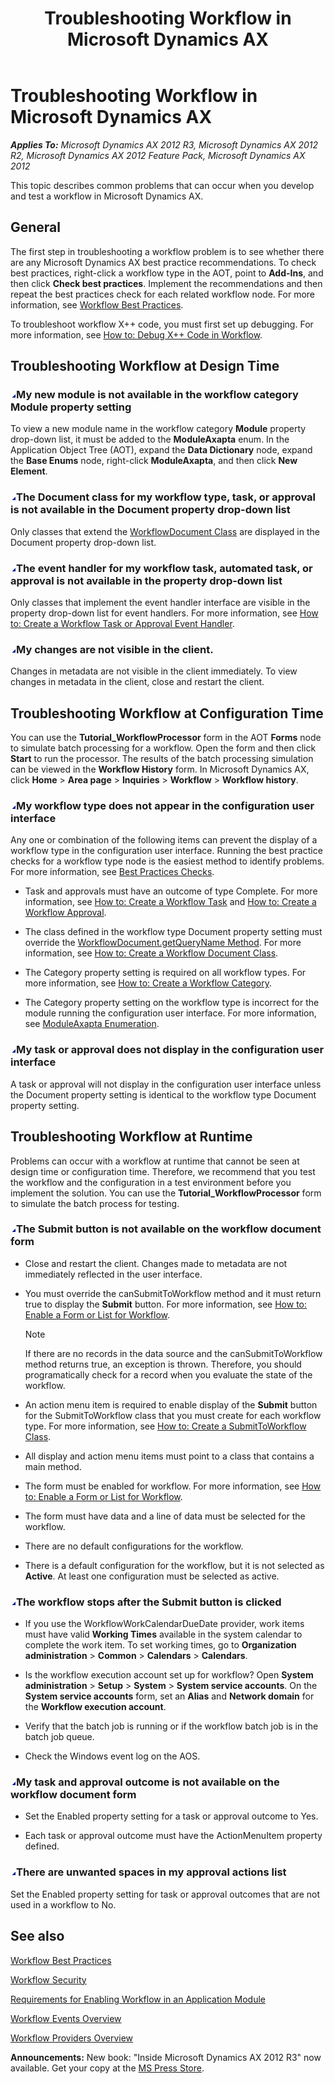 ﻿---
title: Troubleshooting Workflow in Microsoft Dynamics AX
TOCTitle: Troubleshooting Workflow in Microsoft Dynamics AX
ms:assetid: a7b3b4b3-e712-4185-acef-432e45a83934
ms:mtpsurl: https://msdn.microsoft.com/en-us/library/Cc616520(v=AX.60)
ms:contentKeyID: 35248486
ms.date: 05/18/2015
mtps_version: v=AX.60
---

# Troubleshooting Workflow in Microsoft Dynamics AX 


_**Applies To:** Microsoft Dynamics AX 2012 R3, Microsoft Dynamics AX 2012 R2, Microsoft Dynamics AX 2012 Feature Pack, Microsoft Dynamics AX 2012_

This topic describes common problems that can occur when you develop and test a workflow in Microsoft Dynamics AX.

## General

The first step in troubleshooting a workflow problem is to see whether there are any Microsoft Dynamics AX best practice recommendations. To check best practices, right-click a workflow type in the AOT, point to **Add-Ins**, and then click **Check best practices**. Implement the recommendations and then repeat the best practices check for each related workflow node. For more information, see [Workflow Best Practices](workflow-best-practices.md).

To troubleshoot workflow X++ code, you must first set up debugging. For more information, see [How to: Debug X++ Code in Workflow](how-to-debug-x-code-in-workflow.md).

## Troubleshooting Workflow at Design Time

### ![Cc616520.collapse\_all(en-us,AX.60).gif](images/Gg863931.collapse_all(en-us,AX.60).gif "Cc616520.collapse_all(en-us,AX.60).gif")My new module is not available in the workflow category Module property setting

To view a new module name in the workflow category **Module** property drop-down list, it must be added to the **ModuleAxapta** enum. In the Application Object Tree (AOT), expand the **Data Dictionary** node, expand the **Base Enums** node, right-click **ModuleAxapta**, and then click **New Element**.

### ![Cc616520.collapse\_all(en-us,AX.60).gif](images/Gg863931.collapse_all(en-us,AX.60).gif "Cc616520.collapse_all(en-us,AX.60).gif")The Document class for my workflow type, task, or approval is not available in the Document property drop-down list

Only classes that extend the [WorkflowDocument Class](https://msdn.microsoft.com/en-us/library/gg798542\(v=ax.60\)) are displayed in the Document property drop-down list.

### ![Cc616520.collapse\_all(en-us,AX.60).gif](images/Gg863931.collapse_all(en-us,AX.60).gif "Cc616520.collapse_all(en-us,AX.60).gif")The event handler for my workflow task, automated task, or approval is not available in the property drop-down list

Only classes that implement the event handler interface are visible in the property drop-down list for event handlers. For more information, see [How to: Create a Workflow Task or Approval Event Handler](how-to-create-a-workflow-task-or-approval-event-handler.md).

### ![Cc616520.collapse\_all(en-us,AX.60).gif](images/Gg863931.collapse_all(en-us,AX.60).gif "Cc616520.collapse_all(en-us,AX.60).gif")My changes are not visible in the client.

Changes in metadata are not visible in the client immediately. To view changes in metadata in the client, close and restart the client.

## Troubleshooting Workflow at Configuration Time

You can use the **Tutorial\_WorkflowProcessor** form in the AOT **Forms** node to simulate batch processing for a workflow. Open the form and then click **Start** to run the processor. The results of the batch processing simulation can be viewed in the **Workflow History** form. In Microsoft Dynamics AX, click **Home** \> **Area page** \> **Inquiries** \> **Workflow** \> **Workflow history**.

### ![Cc616520.collapse\_all(en-us,AX.60).gif](images/Gg863931.collapse_all(en-us,AX.60).gif "Cc616520.collapse_all(en-us,AX.60).gif")My workflow type does not appear in the configuration user interface

Any one or combination of the following items can prevent the display of a workflow type in the configuration user interface. Running the best practice checks for a workflow type node is the easiest method to identify problems. For more information, see [Best Practices Checks](best-practices-checks.md).

  - Task and approvals must have an outcome of type Complete. For more information, see [How to: Create a Workflow Task](how-to-create-a-workflow-task.md) and [How to: Create a Workflow Approval](how-to-create-a-workflow-approval.md).

  - The class defined in the workflow type Document property setting must override the [WorkflowDocument.getQueryName Method](https://msdn.microsoft.com/en-us/library/gg798541\(v=ax.60\)). For more information, see [How to: Create a Workflow Document Class](how-to-create-a-workflow-document-class.md).

  - The Category property setting is required on all workflow types. For more information, see [How to: Create a Workflow Category](how-to-create-a-workflow-category.md).

  - The Category property setting on the workflow type is incorrect for the module running the configuration user interface. For more information, see [ModuleAxapta Enumeration](https://msdn.microsoft.com/en-us/library/gg882682\(v=ax.60\)).

### ![Cc616520.collapse\_all(en-us,AX.60).gif](images/Gg863931.collapse_all(en-us,AX.60).gif "Cc616520.collapse_all(en-us,AX.60).gif")My task or approval does not display in the configuration user interface

A task or approval will not display in the configuration user interface unless the Document property setting is identical to the workflow type Document property setting.

## Troubleshooting Workflow at Runtime

Problems can occur with a workflow at runtime that cannot be seen at design time or configuration time. Therefore, we recommend that you test the workflow and the configuration in a test environment before you implement the solution. You can use the **Tutorial\_WorkflowProcessor** form to simulate the batch process for testing.

### ![Cc616520.collapse\_all(en-us,AX.60).gif](images/Gg863931.collapse_all(en-us,AX.60).gif "Cc616520.collapse_all(en-us,AX.60).gif")The Submit button is not available on the workflow document form

  - Close and restart the client. Changes made to metadata are not immediately reflected in the user interface.

  - You must override the canSubmitToWorkflow method and it must return true to display the **Submit** button. For more information, see [How to: Enable a Form or List for Workflow](how-to-enable-a-form-or-list-for-workflow.md).
    

    > [!NOTE]
    > <P>If there are no records in the data source and the canSubmitToWorkflow method returns true, an exception is thrown. Therefore, you should programatically check for a record when you evaluate the state of the workflow.</P>



  - An action menu item is required to enable display of the **Submit** button for the SubmitToWorkflow class that you must create for each workflow type. For more information, see [How to: Create a SubmitToWorkflow Class](how-to-create-a-submittoworkflow-class.md).

  - All display and action menu items must point to a class that contains a main method.

  - The form must be enabled for workflow. For more information, see [How to: Enable a Form or List for Workflow](how-to-enable-a-form-or-list-for-workflow.md).

  - The form must have data and a line of data must be selected for the workflow.

  - There are no default configurations for the workflow.

  - There is a default configuration for the workflow, but it is not selected as **Active**. At least one configuration must be selected as active.

### ![Cc616520.collapse\_all(en-us,AX.60).gif](images/Gg863931.collapse_all(en-us,AX.60).gif "Cc616520.collapse_all(en-us,AX.60).gif")The workflow stops after the Submit button is clicked

  - If you use the WorkflowWorkCalendarDueDate provider, work items must have valid **Working Times** available in the system calendar to complete the work item. To set working times, go to **Organization administration** \> **Common** \> **Calendars** \> **Calendars**.

  - Is the workflow execution account set up for workflow? Open **System administration** \> **Setup** \> **System** \> **System service accounts**. On the **System service accounts** form, set an **Alias** and **Network domain** for the **Workflow execution account**.

  - Verify that the batch job is running or if the workflow batch job is in the batch job queue.

  - Check the Windows event log on the AOS.

### ![Cc616520.collapse\_all(en-us,AX.60).gif](images/Gg863931.collapse_all(en-us,AX.60).gif "Cc616520.collapse_all(en-us,AX.60).gif")My task and approval outcome is not available on the workflow document form

  - Set the Enabled property setting for a task or approval outcome to Yes.

  - Each task or approval outcome must have the ActionMenuItem property defined.

### ![Cc616520.collapse\_all(en-us,AX.60).gif](images/Gg863931.collapse_all(en-us,AX.60).gif "Cc616520.collapse_all(en-us,AX.60).gif")There are unwanted spaces in my approval actions list

Set the Enabled property setting for task or approval outcomes that are not used in a workflow to No.

## See also

[Workflow Best Practices](workflow-best-practices.md)

[Workflow Security](workflow-security.md)

[Requirements for Enabling Workflow in an Application Module](requirements-for-enabling-workflow-in-an-application-module.md)

[Workflow Events Overview](workflow-events-overview.md)

[Workflow Providers Overview](workflow-providers-overview.md)

  
**Announcements:** New book: "Inside Microsoft Dynamics AX 2012 R3" now available. Get your copy at the [MS Press Store](https://www.microsoftpressstore.com/store/inside-microsoft-dynamics-ax-2012-r3-9780735685109).

